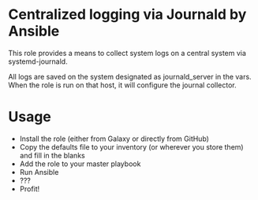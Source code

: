 # Centralized logging via Journald by Ansible
This role provides a means to collect system logs on a central system via systemd-journald.

All logs are saved on the system designated as journald_server in the vars. When the role
is run on that host, it will configure the journal collector.

# Usage
* Install the role (either from Galaxy or directly from GitHub)
* Copy the defaults file to your inventory (or wherever you store them) and
  fill in the blanks
* Add the role to your master playbook
* Run Ansible
* ???
* Profit!
